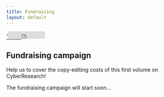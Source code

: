 ```yaml
---
title: Fundraising
layout: default
---
```



<div class="social">
  <span class="twitter">
  <a href="http://twitter.com/share" class="twitter-share-button" data-url="https://vbigot-juloux.github.io/ane-research-humanities//docs/Fundraising">Tweet</a>
		<script>!function(d,s,id){var js,fjs=d.getElementsByTagName(s)[0],p=/^http:/.test(d.location)?'http':'https';if(!d.getElementById(id)){js=d.createElement(s);js.id=id;js.src=p+'://platform.twitter.com/widgets.js';fjs.parentNode.insertBefore(js,fjs);}}(document, 'script', 'twitter-wjs');</script>
  </span>
  <span class="Facebook">
<iframe src="https://www.facebook.com/plugins/like.php?href=https://vbigot-juloux.github.io/ane-research-humanities//docs/Fundraising&amp;show_faces=false&amp;layout=button_count" scrolling="no" frameborder="0" style="height: 20px; width: 100px; margin-left: -40px" allowTransparency="true"></iframe>
</span>
 </div>
 
 <h2>Fundraising campaign</h2>
 
 <p>Help us to cover the copy-editing costs of this first volume on CyberResearch!</p>
 
 <p>The fundraising campaign will start soon...</p>

 <br />
  <br />
 <br />
 <br />
  <br />
 <br />
 <br />
  <br />
 <br />
 <br />
  <br />
 <br />
 <br />
